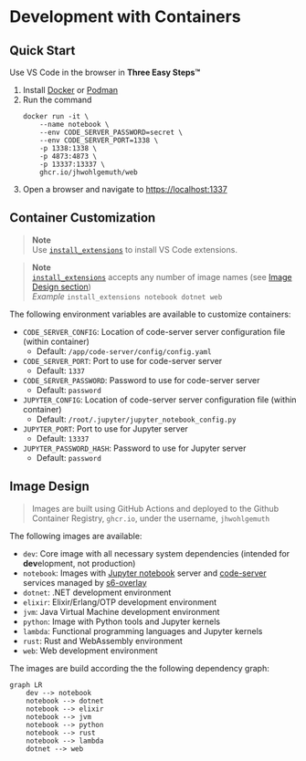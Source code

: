 Development with Containers
===========================

Quick Start
-----------

Use VS Code in the browser in **Three Easy Steps™**

1. Install [Docker](https://docs.docker.com/get-docker/) or [Podman](https://podman.io/)
2. Run the command
    ```shell
    docker run -it \
        --name notebook \
        --env CODE_SERVER_PASSWORD=secret \
        --env CODE_SERVER_PORT=1338 \
        -p 1338:1338 \
        -p 4873:4873 \
        -p 13337:13337 \
        ghcr.io/jhwohlgemuth/web
    ```
3. Open a browser and navigate to [https://localhost:1337](https://localhost:1337)

Container Customization
-----------------------
> **Note**</br>
> Use [`install_extensions`](./code-server/install_extensions) to install VS Code extensions.

> **Note**</br>
> [`install_extensions`](./code-server/install_extensions) accepts any number of image names (see [Image Design section](#image-design))</br>
> *Example* `install_extensions notebook dotnet web`

The following environment variables are available to customize containers:
- `CODE_SERVER_CONFIG`: Location of code-server server configuration file (within container)
  - Default: `/app/code-server/config/config.yaml`
- `CODE_SERVER_PORT`: Port to use for code-server server
  - Default: `1337`
- `CODE_SERVER_PASSWORD`: Password to use for code-server server
  - Default: `password`
- `JUPYTER_CONFIG`: Location of code-server server configuration file (within container)
  - Default: `/root/.jupyter/jupyter_notebook_config.py`
- `JUPYTER_PORT`: Port to use for Jupyter server
  - Default: `13337`
- `JUPYTER_PASSWORD_HASH`: Password to use for Jupyter server
  - Default: `password`


Image Design
------------
> Images are built using GitHub Actions and deployed to the Github Container Registry, `ghcr.io`, under the username, `jhwohlgemuth`

The following images are available:
- `dev`: Core image with all necessary system dependencies (intended for **dev**elopment, not production)
- `notebook`: Images with [Jupyter notebook](https://github.com/jupyter/notebook) server and [code-server](https://github.com/coder/code-server) services managed by [s6-overlay](https://github.com/just-containers/s6-overlay)
- `dotnet`: .NET development environment
- `elixir`: Elixir/Erlang/OTP development environment
- `jvm`: Java Virtual Machine development environment
- `python`: Image with Python tools and Jupyter kernels
- `lambda`: Functional programming languages and Jupyter kernels
- `rust`: Rust and WebAssembly environment
- `web`: Web development environment

The images are build according the the following dependency graph:
```mermaid
graph LR
    dev --> notebook
    notebook --> dotnet
    notebook --> elixir
    notebook --> jvm
    notebook --> python
    notebook --> rust
    notebook --> lambda
    dotnet --> web
```
